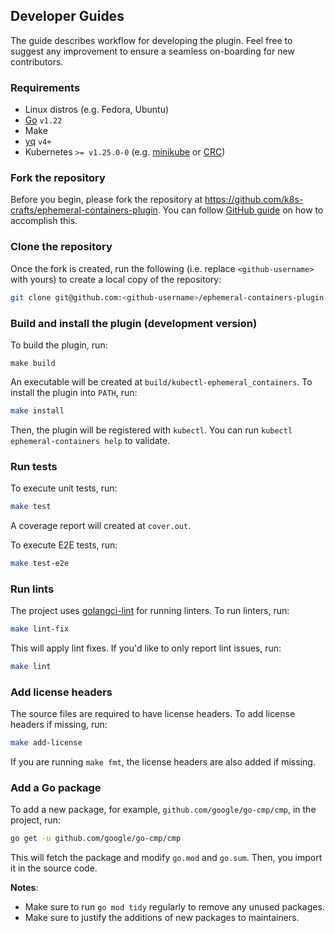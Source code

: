 ## Developer Guides

The guide describes workflow for developing the plugin. Feel free to suggest any improvement to ensure a seamless on-boarding for new contributors.

### Requirements

- Linux distros (e.g. Fedora, Ubuntu)
- [Go](https://go.dev/doc/install) `v1.22`
- Make
- [yq](https://mikefarah.gitbook.io/yq#install) `v4+`
- Kubernetes `>= v1.25.0-0` (e.g. [minikube](https://minikube.sigs.k8s.io/docs/) or [CRC](https://developers.redhat.com/products/openshift-local/getting-started))

### Fork the repository

Before you begin, please fork the repository at https://github.com/k8s-crafts/ephemeral-containers-plugin. You can follow [GitHub guide](https://docs.github.com/en/pull-requests/collaborating-with-pull-requests/working-with-forks/fork-a-repo) on how to accomplish this.

### Clone the repository

Once the fork is created, run the following (i.e. replace `<github-username>` with yours) to create a local copy of the repository:

```bash
git clone git@github.com:<github-username>/ephemeral-containers-plugin.git
```

### Build and install the plugin (development version)

To build the plugin, run:

```
make build
```

An executable will be created at `build/kubectl-ephemeral_containers`. To install the plugin into `PATH`, run:

```bash
make install
```

Then, the plugin will be registered with `kubectl`. You can run `kubectl ephemeral-containers help` to validate.

### Run tests

To execute unit tests, run:

```bash
make test
```

A coverage report will created at `cover.out`.

To execute E2E tests, run:

```bash
make test-e2e
```

### Run lints

The project uses [golangci-lint](https://golangci-lint.run/) for running linters. To run linters, run:

```bash
make lint-fix
```

This will apply lint fixes. If you'd like to only report lint issues, run:

```bash
make lint
```

### Add license headers

The source files are required to have license headers. To add license headers if missing, run:

```bash
make add-license
```

If you are running `make fmt`, the license headers are also added if missing.

### Add a Go package

To add a new package, for example, `github.com/google/go-cmp/cmp`, in the project, run:

```bash
go get -u github.com/google/go-cmp/cmp
```

This will fetch the package and modify `go.mod` and `go.sum`. Then, you import it in the source code.

**Notes**:

- Make sure to run `go mod tidy` regularly to remove any unused packages.
- Make sure to justify the additions of new packages to maintainers.

